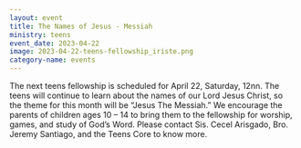 ```yaml
---
layout: event
title: The Names of Jesus - Messiah
ministry: teens
event_date: 2023-04-22
image: 2023-04-22-teens-fellowship_iriste.png
category-name: events
---
```


The next teens fellowship is scheduled for April 22, Saturday, 12nn. The teens will continue to learn about the names of our Lord Jesus Christ, so the theme for this month will be “Jesus The Messiah.” We encourage the parents of children ages 10 – 14 to bring them to the fellowship for worship, games, and study of God’s Word. Please contact Sis. Cecel Arisgado, Bro. Jeremy Santiago, and the Teens Core to know more. 